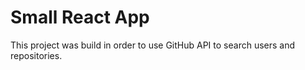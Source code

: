 # Small React App

This project was build in order to use GitHub API to search users and repositories.

